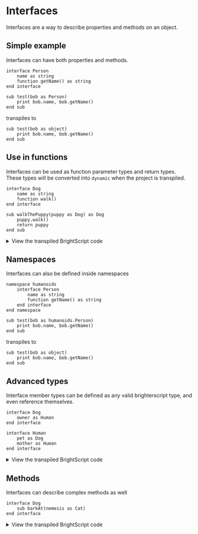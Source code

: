 # Interfaces
Interfaces are a way to describe properties and methods on an object.

## Simple example
Interfaces can have both properties and methods.

```BrighterScript
interface Person
    name as string
    function getName() as string
end interface

sub test(bob as Person)
    print bob.name, bob.getName()
end sub
```

transpiles to

```BrightScript
sub test(bob as object)
    print bob.name, bob.getName()
end sub
```

## Use in functions
Interfaces can be used as function parameter types and return types. These types will be converted into `dynamic` when the project is transpiled.
```brighterscript
interface Dog
    name as string
    function walk()
end interface

sub walkThePuppy(puppy as Dog) as Dog
    puppy.walk()
    return puppy
end sub
```

<details>
  <summary>View the transpiled BrightScript code</summary>

```BrightScript
sub walkThePuppy(puppy as object) as object
    puppy.walk()
    return puppy
end sub
```
</details>

## Namespaces
Interfaces can also be defined inside namespaces

```BrighterScript
namespace humanoids
    interface Person
        name as string
        function getName() as string
    end interface
end namespace

sub test(bob as humanoids.Person)
    print bob.name, bob.getName()
end sub
```

transpiles to

```BrightScript
sub test(bob as object)
    print bob.name, bob.getName()
end sub
```

## Advanced types
Interface member types can be defined as any valid brighterscript type, and even reference themselves.
```brighterscript
interface Dog
    owner as Human
end interface

interface Human
    pet as Dog
    mother as Human
end interface
```

<details>
  <summary>View the transpiled BrightScript code</summary>

```BrightScript

```
</details>

</details>

## Methods
Interfaces can describe complex methods as well
```brighterscript
interface Dog
    sub barkAt(nemesis as Cat)
end interface
```

<details>
  <summary>View the transpiled BrightScript code</summary>

```BrightScript
```
</details>
